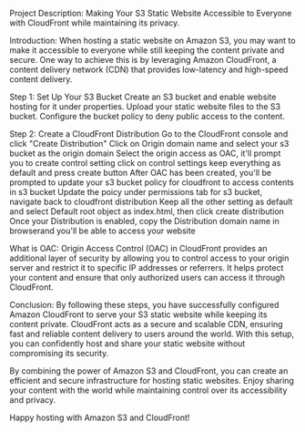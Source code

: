 Project Description: Making Your S3 Static Website Accessible to Everyone with CloudFront while maintaining its privacy.

Introduction:
When hosting a static website on Amazon S3, you may want to make it accessible to everyone while still keeping the content private and secure. One way to achieve this is by leveraging Amazon CloudFront, a content delivery network (CDN) that provides low-latency and high-speed content delivery.

Step 1: Set Up Your S3 Bucket
Create an S3 bucket and enable website hosting for it under properties.
Upload your static website files to the S3 bucket.
Configure the bucket policy to deny public access to the content.

Step 2: Create a CloudFront Distribution
Go to the CloudFront console and click "Create Distribution"
Click on Origin domain name and select your s3 bucket as the origin domain
Select the origin access as OAC, it'll prompt you to create control setting
click on control settings keep everything as default and press create button
After OAC has been created, you'll be prompted to update your s3 bucket policy for cloudfront to access contents in s3 bucket
Update the poicy under permissions tab for s3 bucket, navigate back to cloudfront distribution
Keep all the other setting as default and select Default root object as index.html, then click create distribution
Once your Distribution is enabled, copy the Distribution domain name in browserand you'll be able to access your website 

What is OAC:  Origin Access Control (OAC) in CloudFront provides an additional layer of security by allowing you to control access to your origin server and restrict it to specific IP addresses or referrers. It helps protect your content and ensure that only authorized users can access it through CloudFront.

Conclusion:
By following these steps, you have successfully configured Amazon CloudFront to serve your S3 static website while keeping its content private. CloudFront acts as a secure and scalable CDN, ensuring fast and reliable content delivery to users around the world. With this setup, you can confidently host and share your static website without compromising its security.

By combining the power of Amazon S3 and CloudFront, you can create an efficient and secure infrastructure for hosting static websites. Enjoy sharing your content with the world while maintaining control over its accessibility and privacy.

Happy hosting with Amazon S3 and CloudFront!





